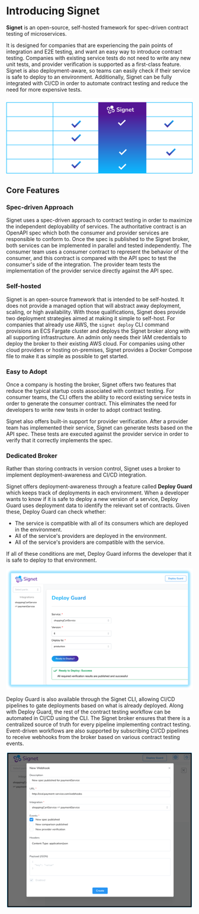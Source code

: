 # Introducing Signet

**Signet** is an open-source, self-hosted framework for spec-driven contract testing of microservices.

It is designed for companies that are experiencing the pain points of integration and E2E testing, and want an easy way to introduce contract testing.
Companies with existing service tests do not need to write any new unit tests, and provider verification is supported as a first-class feature.
Signet is also deployment-aware, so teams can easily check if their service is safe to deploy to an environment.
Additionally, Signet can be fully integrated with CI/CD in order to automate contract testing and reduce the need for more expensive tests.

![comparison with other solutions](../../assets/signet_comparison.png)

## Core Features

### Spec-driven Approach

Signet uses a spec-driven approach to contract testing in order to maximize the independent deployability of services.
The authoritative contract is an OpenAPI spec which both the consumer and provider services are responsible to conform to.
Once the spec is published to the Signet broker, both services can be implemented in parallel and tested independently.
The consumer team uses a consumer contract to represent the behavior of the consumer, and this contract is compared with the API spec to test the consumer's side of the integration.
The provider team tests the implementation of the provider service directly against the API spec.

### Self-hosted

Signet is an open-source framework that is intended to be self-hosted.
It does not provide a managed option that will abstract away deployment, scaling, or high availability.
With those qualifications, Signet does provide two deployment strategies aimed at making it simple to self-host.
For companies that already use AWS, the `signet deploy` CLI command provisions an ECS Fargate cluster and deploys the Signet broker along with all supporting infrastructure.
An admin only needs their IAM credentials to deploy the broker to their existing AWS cloud.
For companies using other cloud providers or hosting on-premises, Signet provides a Docker Compose file to make it as simple as possible to get started.

### Easy to Adopt

Once a company is hosting the broker, Signet offers two features that reduce the typical startup costs associated with contract testing.
For consumer teams, the CLI offers the ability to record existing service tests in order to generate the consumer contract.
This eliminates the need for developers to write new tests in order to adopt contract testing.

Signet also offers built-in support for provider verification.
After a provider team has implemented their service, Signet can generate tests based on the API spec.
These tests are executed against the provider service in order to verify that it correctly implements the spec.

### Dedicated Broker

Rather than storing contracts in version control, Signet uses a broker to implement deployment-awareness and CI/CD integration.

Signet offers deployment-awareness through a feature called **Deploy Guard** which keeps track of deployments in each environment.
When a developer wants to know if it is safe to deploy a new version of a service, Deploy Guard uses deployment data to identify the relevant set of contracts.
Given these, Deploy Guard can check whether:
- The service is compatible with all of its consumers which are deployed in the environment.
- All of the service's providers are deployed in the environment.
- All of the service's providers are compatible with the service.

If all of these conditions are met, Deploy Guard informs the developer that it is safe to deploy to that environment.

![deploy guard](../../assets/deploy_guard.png)

Deploy Guard is also available through the Signet CLI, allowing CI/CD pipelines to gate deployments based on what is already deployed.
Along with Deploy Guard, the rest of the contract testing workflow can be automated in CI/CD using the CLI.
The Signet broker ensures that there is a centralized source of truth for every pipeline implementing contract testing.
Event-driven workflows are also supported by subscribing CI/CD pipelines to receive webhooks from the broker based on various contract testing events.

![deploy guard](../../assets/webhook.png)